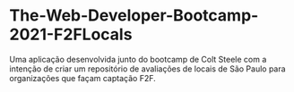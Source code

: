 # The-Web-Developer-Bootcamp-2021-F2FLocals
Uma aplicação desenvolvida junto do bootcamp de Colt Steele com a intenção de criar um repositório de avaliações de locais de São Paulo para organizações que façam captação F2F.
